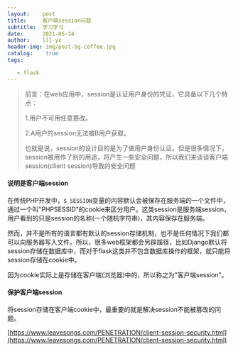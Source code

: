 ```yaml
---
layout:    post
title:     客户端session问题
subtitle:  学习学习
date:      2021-05-14
author:    lll-yz
header-img: img/post-bg-coffee.jpg
catalog:    true
tags:

   - flask
---
```


> 前言：在web应用中，session是认证用户身份的凭证，它具备以下几个特点：
>
> 1.用户不可用任意篡改。
>
> 2.A用户的session无法被B用户获取。
>
> 也就是说，session的设计目的是为了做用户身份认证。但是很多情况下，session被用作了别的用途，将产生一些安全问题，所以我们来谈谈客户端session(client session)导致的安全问题

#### 说明是客户端session

在传统PHP开发中，``$_SESSION``变量的内容默认会被保存在服务端的一个文件中，通过一个叫"PHPSESSID"的cookie来区分用户。这类session是服务端session，用户看到的只是session的名称(一个随机字符串)，其内容保存在服务端。

然而，并不是所有的语言都有默认的session存储机制，也不是任何情况下我们都可以向服务器写入文件。所以，很多web框架都会另辟蹊径，比如Django默认将session存储在数据库中，而对于flask这类并不包含数据库操作的框架，就只能将session存储在cookie中。

因为cookie实际上是存储在客户端(浏览器)中的，所以称之为"客户端session"。

#### 保护客户端session

将session存储在客户端cookie中，最重要的就是解决session不能被篡改的问题。

[https://www.leavesongs.com/PENETRATION/client-session-security.html](https://www.leavesongs.com/PENETRATION/client-session-security.html)